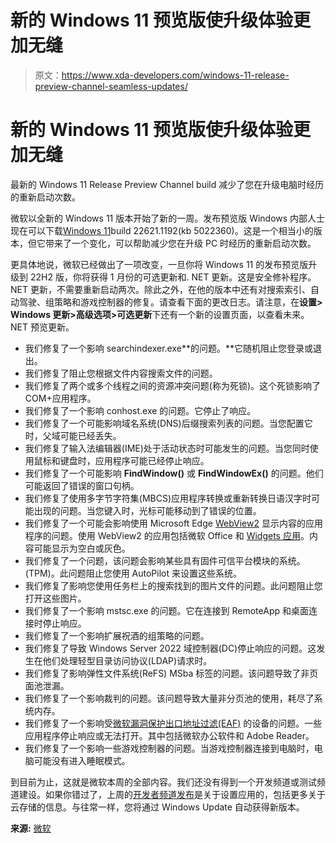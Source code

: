 # 新的 Windows 11 预览版使升级体验更加无缝

> 原文：<https://www.xda-developers.com/windows-11-release-preview-channel-seamless-updates/>

# 新的 Windows 11 预览版使升级体验更加无缝

最新的 Windows 11 Release Preview Channel build 减少了您在升级电脑时经历的重新启动次数。

微软以全新的 Windows 11 版本开始了新的一周。发布预览版 Windows 内部人士现在可以下载[Windows 11](https://www.xda-developers.com/windows-11/)build 22621.1192(kb 5022360)。这是一个相当小的版本，但它带来了一个变化，可以帮助减少您在升级 PC 时经历的重新启动次数。

更具体地说，微软已经做出了一项改变，一旦你将 Windows 11 的发布预览版升级到 22H2 版，你将获得 1 月份的可选更新和. NET 更新。这是安全修补程序。NET 更新，不需要重新启动两次。除此之外，在他的版本中还有对搜索索引、自动驾驶、组策略和游戏控制器的修复。请查看下面的更改日志。请注意，在**设置> Windows 更新>高级选项>可选更新**下还有一个新的设置页面，以查看未来。NET 预览更新。

*   我们修复了一个影响 searchindexer.exe**的问题。**它随机阻止您登录或退出。
*   我们修复了阻止您根据文件内容搜索文件的问题。
*   我们修复了两个或多个线程之间的资源冲突问题(称为死锁)。这个死锁影响了 COM+应用程序。
*   我们修复了一个影响 conhost.exe 的问题。它停止了响应。
*   我们修复了一个可能影响域名系统(DNS)后缀搜索列表的问题。当您配置它时，父域可能已经丢失。
*   我们修复了输入法编辑器(IME)处于活动状态时可能发生的问题。当您同时使用鼠标和键盘时，应用程序可能已经停止响应。
*   我们修复了一个可能影响 **FindWindow()** 或 **FindWindowEx()** 的问题。他们可能返回了错误的窗口句柄。
*   我们修复了使用多字节字符集(MBCS)应用程序转换或重新转换日语汉字时可能出现的问题。当您键入时，光标可能移动到了错误的位置。
*   我们修复了一个可能会影响使用 Microsoft Edge [WebView2](https://developer.microsoft.com/microsoft-edge/webview2/) 显示内容的应用程序的问题。使用 WebView2 的应用包括微软 Office 和 [Widgets 应用](https://learn.microsoft.com/windows/apps/design/widgets/)。内容可能显示为空白或灰色。
*   我们修复了一个问题，该问题会影响某些具有固件可信平台模块的系统。(TPM)。此问题阻止您使用 AutoPilot 来设置这些系统。
*   我们修复了影响您使用任务栏上的搜索找到的图片文件的问题。此问题阻止您打开这些图片。
*   我们修复了一个影响 mstsc.exe 的问题。它在连接到 RemoteApp 和桌面连接时停止响应。
*   我们修复了一个影响扩展祝酒的组策略的问题。
*   我们修复了导致 Windows Server 2022 域控制器(DC)停止响应的问题。这发生在他们处理轻型目录访问协议(LDAP)请求时。
*   我们修复了影响弹性文件系统(ReFS) MSba 标签的问题。该问题导致了非页面池泄漏。
*   我们修复了一个影响裁判的问题。该问题导致大量非分页池的使用，耗尽了系统内存。
*   我们修复了一个影响受[微软漏洞保护出口地址过滤(EAF)](https://learn.microsoft.com/microsoft-365/security/defender-endpoint/exploit-protection-reference?view=o365-worldwide) 的设备的问题。一些应用程序停止响应或无法打开。其中包括微软办公软件和 Adobe Reader。
*   我们修复了一个影响一些游戏控制器的问题。当游戏控制器连接到电脑时，电脑可能没有进入睡眠模式。

到目前为止，这就是微软本周的全部内容。我们还没有得到一个开发频道或测试频道建设。如果你错过了，上周的[开发者频道发布](https://www.xda-developers.com/windows-11-25276-dev-channel/)是关于设置应用的，包括更多关于云存储的信息。与往常一样，您将通过 Windows Update 自动获得新版本。

**来源:** [微软](https://blogs.windows.com/windows-insider/2023/01/17/releasing-windows-11-build-22621-1192-to-the-release-preview-channel/)